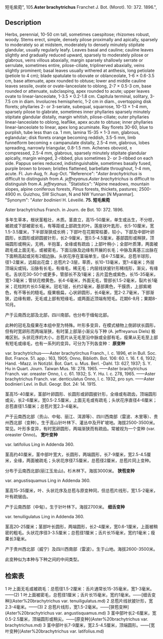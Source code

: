 短毛紫菀",
105.**Aster brachytrichus** Franchet J. Bot. (Morot). 10: 372. 1896.",

## Description
Herbs, perennial, 10-50 cm tall, sometimes caespitose; rhizomes robust, woody. Stems erect, simple, densely pilose proximally and apically, sparsely to moderately so at midstem, moderately to densely minutely stipitate glandular, usually regularly leafy. Leaves basal and cauline; cauline leaves slightly and gradually reduced upward, sparsely to moderately pilose or glabrous, veins villous abaxially, margin sparsely shallowly serrate or serrulate, sometimes entire, pilose-ciliate, triplinerved abaxially, veins slightly prominent; basal leaves usually withered at anthesis, long petiolate (petiole to 4 cm); blade spatulate to obovate or oblanceolate, 1-6 × 0.6-3.5 cm, base attenuate, apex rounded to obtuse; lower and middle cauline leaves sessile, ovate or ovate-lanceolate to oblong, 2-7 × 0.5-3 cm, base rounded or attenuate, subclasping, apex rounded to acute; upper leaves ovate to linear-lanceolate, 1-3.5 × 0.2-1.8 cm. Capitula terminal, solitary, 3-7.5 cm in diam. Involucres hemispheric, 1-2 cm in diam., overtopping disk florets; phyllaries 2- or 3-seriate, subequal, squarrose, 10-13 × 1-4 mm, sparsely pilose to glabrate, sometimes inner phyllaries sparsely minutely stipitate glandular distally, margin whitish, pilose-ciliate; outer phyllaries linear-lanceolate to oblong, leaflike, apex acute to obtuse; inner phyllaries linear-lanceolate to linear, apex long acuminate. Ray florets 30-60, blue to purplish, tube less than ca. 1 mm, lamina 15-35 × 1-3 mm, glabrous, eglandular; disk florets orange becoming reddish, 3.5-5 mm, limb funnelform becoming ± campanulate distally, 2.5-4 mm, glabrous, lobes spreading, narrowly triangular, 0.8-1.5 mm. Achenes obovoid, ± compressed, 2.5-4 mm, glabrous, sparsely minutely stipitate glandular apically, margin winged, 2-ribbed, plus sometimes 2- or 3-ribbed on each side. Pappus series reduced, indistinguishable, sometimes basally fused, purple brown to brown; bristles flattened, barbellate throughout, 1-4 mm, acute. Fl. Jun-Aug, fr. Aug-Oct.
  "Reference": "*Aster brachytrichus* is difficult to distinguish from *A. jeffreyanus*.*Aster brachytrichus* is difficult to distinguish from *A. jeffreyanus*.
  "Statistics": "Alpine meadows, mountain slopes, alpine coniferous forests, *Pinus* forests, thickets, pastures; 2500-4900 m. Guizhou, SW Sichuan, N and NW Yunnan [N Myanmar].
  "Synonym": "*Aster bodinieri* H. Léveillé.
**75. 短毛紫菀**

Aster brachytrichus Franch. in Journ. de Bot. 10: 372. 1896.

多年生草本，根状茎粗壮，木质。茎直立，高15-50厘米，单生或丛生，不分枝，被疏或下部被密长毛，有等距或上部疏生的叶。莲座状叶匙形，长5-10厘米，宽1.5-3.5厘米，下半部渐狭成长柄；下部叶在花期常枯萎，较小，下部及中部叶卵圆形，长圆形或卵圆披针形，长2-9厘米，宽0.5-4.5厘米，基部圆形或稍狭，顶端圆形或稍尖，无柄，半抱茎，全缘或有疏齿；上部叶稍小；全部叶质薄，两面被疏毛或上面无毛，或被密毛，下面沿脉及边缘有开展的长毛；中脉及离基三出脉在下面稍高起或另有2细边脉。头状花序在茎端单生，径4-7.5厘米。总苞半球形，径1-2厘米，远超出花盘；总苞片2-3层，草质，长10-13毫米，宽1-4毫米；外层顶端尖或钝，沿脉有长毛，有缘毛，稀无毛；内层线状披针形稀线形，渐尖，有缘毛。舌状花30-50个或更多，管部长不及1毫米；舌片蓝色或紫色，长15-35毫米，宽1-3毫米；管状花橙黄色，长4-6毫米，外面无毛，管部长1.5-2毫米，裂片长1毫米；花柱附片长0.5毫米。冠毛1层，长约2毫米，基部黄色，干膜质，上部紫褐色，有不等长的糙毛。瘦果极扁，心状卵圆形，长4毫米，宽2-2.7毫米，下部渐狭，边缘有翅，无毛或上部有短缘毛，或两面近顶端有短毛。花期6-8月；果期8-10月。

产于云南西北部及北部，四川南部。也分布于缅甸北部。

此种的冠毛及瘦果在本组中至为特殊。叶形多变异，在模式植物上倒卵状长圆形，但有时宽卵形而两端渐狭，有时茎上部渐小渐尖与下种 (A. jeffreyanus Diels) 极难区别。头状花序的大小，总苞片从无毛至沿中脉或全部有毛，瘦果从无毛至上部有短毛或缘毛，也有一系列的变异。可分为下列各变种：
**原变种**

var. brachytrichus——Aster brachytirchus Franch., l. c. 1896, et in Bull. Soc. Bot. France. 51. app.: 163, 1905; Onno, Biblioth. Bot. 106: 60. t. 16. f. 6, 1932; Hand. -Mazz. in Notizbl. Bot. Gart. u. Mus. Berl. -Dahl. 13: 627, 1937; S. Y. Hu in Quart. Journ. Taiwan Mus. 18: 278. 1965. ——Aster brachytrichus Franch. var. oreaster Onno, l. c. 61. 1932; S. Y. Hu. l. c. 278, 1965. ——Aster brachytrichus Franch. var. denticulatus Onno, l. c. 1932, pro syn. ——Aster bodinieri Levl. in Bull. Geogr. Bot. 24: 14. 1915.

茎高15-40厘米，茎部叶卵圆形、长圆形或卵圆披针形，全缘或有疏齿，顶端圆形或尖，长2-6厘米，宽0.5-2.5厘米，上面无毛或有疏毛；头状花序直径4-6厘米；总苞直径1.5厘米；总苞片宽2.3-4毫米。

产于云南西北部（贡山、中甸、丽江、洱源等）、四川西南部（雷波、木里等）、贵州西北部（变种）。生于高山针叶林下、灌丛中及开旷坡地。海拔2500-3500米。常见。叶形多变异，有时宽卵圆形，两端渐狭而有疏齿。常被视为一个变种 (var. oreaster Onno)。
**宽叶变种**

var. latifolius Ling in Addenda 360.

茎高约40厘米，茎中部叶宽大，长圆形，两端圆形，长7-9厘米，宽2.5-4.5厘米，全缘，两面被疏毛；头状花序径7.5厘米，总苞径2厘米，总苞片同上变种。

分布于云南西北部(丽江玉龙山)。杉木林下。海拔3000米。
**狭苞变种**

var. angustisquamus Ling in Addenda 360.

茎高15-35厘米，叶、头状花序及总苞与原变种同，但总苞片线形，宽1.5-2毫米，叶有疏锯齿。

产于云南西部（中甸）。生于针叶林下。海拔2700米。
**细舌变种**

var. tenuiligulatus Ling in Addenda 360.

茎高20-25厘米；茎部叶长圆形，两端圆形，长2-4厘米，宽0.6-1厘米，上面被稍密的粗毛。头状花序径3-3.5厘米；总苞径1厘米；舌片长15毫米，宽约1毫米；瘦果长3毫米。

产于贵州西北部（威宁）及四川西南部（雷波）。生于山地。海拔2600-3500米。

此变种似为本种与下种之间的中间类型。

## 检索表

1 叶上面无毛或被疏毛：总苞径1.5-2厘米：舌片通常长15-35毫米，宽1-3毫米。——(2)
1 叶上面被密毛，总苞径1厘米；舌片长15毫米，宽约1毫米。——[细舌变种](Aster%20brachytrichus var. tenuiligulatus.md)
2 总苞片线状披针形，宽2.3-4毫米。——(3)
2 总苞片线形，宽1.5-2毫米。——[狭苞变种](Aster%20brachytrichus var. angustisquamus.md)
3 茎中部叶长2-6厘米，宽0.5-2.5厘米，顶端圆形或稍尖。——[原变种](Aster%20brachytrichus var. brachytrichus.md)
3 茎中部叶长7-9厘米，宽2.5-4.5厘米，顶端圆形。——[宽叶变种](Aster%20brachytrichus var. latifolius.md)
